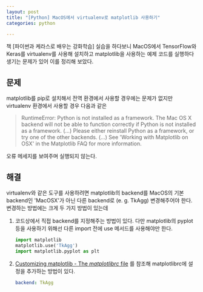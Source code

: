 ```yaml
---
layout: post
title: "[Python] MacOS에서 virtualenv로 matplotlib 사용하기"
categories: python

---
```


책 [파이썬과 케라스로 배우는 강화학습] 실습을 하다보니 MacOS에서 TensorFlow와 Keras를 virtualenv를 사용해 설치하고 matplotlib을 사용하는 예제 코드를 실행하다 생기는 문제가 있어 이를 정리해 보았다.

## 문제

matplotlib를 pip로 설치해서 전역 환경에서 사용할 경우에는 문제가 없지만 virtualenv 환경에서 사용할 경우 다음과 같은

> RuntimeError: Python is not installed as a framework. The Mac OS X backend will not be able to function correctly if Python is not installed as a framework. (…) Please either reinstall Python as a framework, or try one of the other backends. (...) See 'Working with Matplotlib on OSX' in the Matplotlib FAQ for more information.

오류 메세지를 보여주며 실행되지 않는다.

## 해결

virtualenv와 같은 도구를 사용하려면 matplotlib의 backend를 MacOS의 기본 backend인 'MacOSX'가 아닌 다른 backend로 (e. g. TkAgg) 변경해주어야 한다. 변경하는 방법에는 크게 두 가지 방법이 있는데

1. 코드상에서 직접 backend를 지정해주는 방법이 있다. 다만 matplotlib의 pyplot 등을 사용하기 위해선 다른 import 전에 use 메서드를 사용해야만 한다.

   ```python
   import matplotlib
   matplotlib.use('TkAgg')
   import matplotlib.pyplot as plt
   ```

2. [Customizing matplotlib - The *matplotlibrc* file](https://matplotlib.org/users/customizing.html#the-matplotlibrc-file) 를 참조해 matplotlibrc에 설정을 추가하는 방법이 있다.

   ```yaml
   backend: TkAgg
   ```
